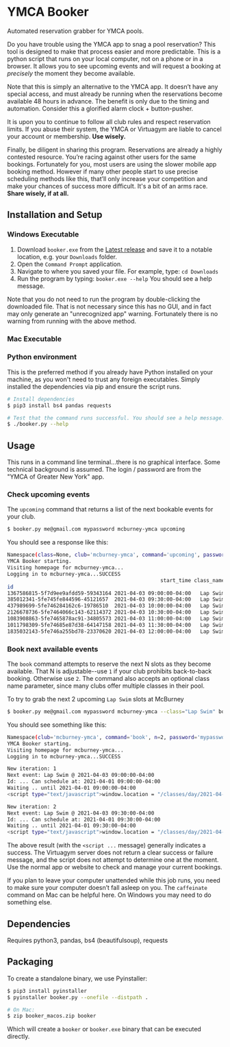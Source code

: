 # YMCA Booker

Automated reservation grabber for YMCA pools.

Do you have trouble using the YMCA app to snag a pool reservation? This tool is designed to make that process easier and more predictable. This is a python script that runs on your local computer, not on a phone or in a browser. It allows you to see upcoming events and will request a booking at _precisely_ the moment they become available.

Note that this is simply an alternative to the YMCA app. It doesn’t have any special access, and must already be running when the reservations become available 48 hours in advance. The benefit is only due to the timing and automation. Consider this a glorified alarm clock + button-pusher.

It is upon you to continue to follow all club rules and respect reservation limits. If you abuse their system, the YMCA or Virtuagym are liable to cancel your account or membership. **Use wisely.**

Finally, be diligent in sharing this program. Reservations are already a highly contested resource. You’re racing against other users for the same bookings. Fortunately for you, most users are using the slower mobile app booking method. However if many other people start to use precise scheduling methods like this, that’ll only increase your competition and make your chances of success more difficult. It's a bit of an arms race. **Share wisely, if at all.**

## Installation and Setup

### Windows Executable

1. Download `booker.exe` from the [Latest release](releases/latest) and save it to a notable location, e.g. your `Downloads` folder.
1. Open the `Command Prompt` application.
1. Navigate to where you saved your file. For example, type:
   `cd Downloads`
1. Run the program by typing:
   `booker.exe --help`
   You should see a help message.

Note that you do not need to run the program by double-clicking the downloaded file. That is not necessary since this has no GUI, and in fact may only generate an "unrecognized app" warning. Fortunately there is no warning from running with the above method.

### Mac Executable

### Python environment

This is the preferred method if you already have Python installed on your machine, as you won't need to trust any foreign executables. Simply installed the dependencies via pip and ensure the script runs.

```bash
# Install dependencies
$ pip3 install bs4 pandas requests

# Test that the command runs successful. You should see a help message.
$ ./booker.py --help
```

## Usage

This runs in a command line terminal...there is no graphical interface. Some technical background is assumed.
The login / password are from the "YMCA of Greater New York" app.

### Check upcoming events
The `upcoming` command that returns a list of the next bookable events for your club.

```bash
$ booker.py me@gmail.com mypassword mcburney-ymca upcoming
```

You should see a response like this:
```bash
Namespace(class=None, club='mcburney-ymca', command='upcoming', password='mypassword', username='me@gmail.com')
YMCA Booker starting.
Visiting homepage for mcburney-ymca...
Logging in to mcburney-ymca...SUCCESS
                                                  start_time class_name   full  joined instructor           time
id
1367586815-5f7d9ee9afdd59-59343164 2021-04-03 09:00:00-04:00   Lap Swim  False   False             09:00 - 09:30
385012341-5fe745fe844596-45121657  2021-04-03 09:30:00-04:00   Lap Swim  False   False             09:30 - 10:00
437989699-5fe746284162c6-19786510  2021-04-03 10:00:00-04:00   Lap Swim  False   False             10:00 - 10:30
2126678736-5fe7464066c143-62114372 2021-04-03 10:30:00-04:00   Lap Swim  False   False             10:30 - 11:00
1083908863-5fe7465878ac91-34805573 2021-04-03 11:00:00-04:00   Lap Swim  False   False             11:00 - 11:30
1011798309-5fe74685e87d38-64147158 2021-04-03 11:30:00-04:00   Lap Swim  False   False             11:30 - 12:00
1835032143-5fe746a255bd78-23370620 2021-04-03 12:00:00-04:00   Lap Swim  False   False             12:00 - 12:30
```

### Book next available events

The `book` command attempts to reserve the next N slots as they become available. That N is adjustable--use `1` if your club prohibits back-to-back booking. Otherwise use `2`. The command also accepts an optional class name parameter, since many clubs offer multiple classes in their pool.

To try to grab the next 2 upcoming `Lap Swim` slots at McBurney
```bash
$ booker.py me@gmail.com mypassword mcburney-ymca --class="Lap Swim" book 2
```

You should see something like this:
```bash
Namespace(club='mcburney-ymca', command='book', n=2, password='mypassword', username='me@gmail.com')
YMCA Booker starting.
Visiting homepage for mcburney-ymca...
Logging in to mcburney-ymca...SUCCESS

New iteration: 1
Next event: Lap Swim @ 2021-04-03 09:00:00-04:00
Id: ... Can schedule at: 2021-04-01 09:00:00-04:00
Waiting .. until 2021-04-01 09:00:00-04:00
<script type="text/javascript">window.location = "/classes/day/2021-04-03?event_type=2&activity_id=&coach=";</script>

New iteration: 2
Next event: Lap Swim @ 2021-04-03 09:30:00-04:00
Id: ... Can schedule at: 2021-04-01 09:30:00-04:00
Waiting .. until 2021-04-01 09:30:00-04:00
<script type="text/javascript">window.location = "/classes/day/2021-04-03?event_type=2&activity_id=&coach=";</script>
```

The above result (with the `<script ...` message) generally indicates a success. The Virtuagym server does not return a clear success or failure message, and the script does not attempt to determine one at the moment. Use the normal app or website to check and manage your current bookings.

If you plan to leave your computer unattended while this job runs, you need to make sure your computer doesn’t fall asleep on you. The `caffeinate` command on Mac can be helpful here. On Windows you may need to do something else.

## Dependencies

Requires python3, pandas, bs4 (beautifulsoup), requests

## Packaging

To create a standalone binary, we use Pyinstaller:

```bash
$ pip3 install pyinstaller
$ pyinstaller booker.py --onefile --distpath .

# On Mac:
$ zip booker_macos.zip booker
```

Which will create a `booker` or `booker.exe` binary that can be executed directly.

